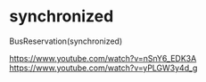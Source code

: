 # synchronized
BusReservation(synchronized)

https://www.youtube.com/watch?v=nSnY6_EDK3A 
https://www.youtube.com/watch?v=yPLGW3y4d_g
